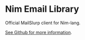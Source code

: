 # Nim Email Library
Official MailSlurp client for Nim-lang.

[See Github for more information](https://github.com/mailslurp/mailslurp-client-nim).
